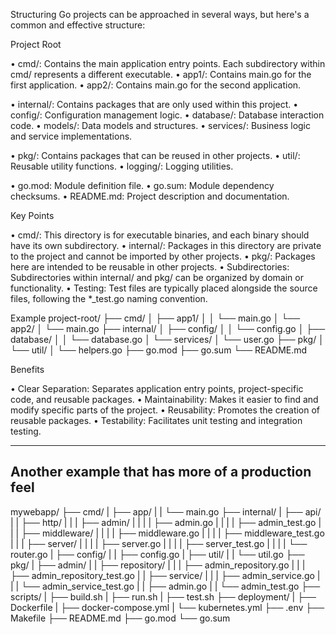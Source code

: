 Structuring Go projects can be approached in several ways, but here's a common and effective structure: 

Project Root 

• cmd/: Contains the main application entry points. Each subdirectory within cmd/ represents a different executable. 
	• app1/: Contains main.go for the first application. 
	• app2/: Contains main.go for the second application. 


• internal/: Contains packages that are only used within this project. 
	• config/: Configuration management logic. 
	• database/: Database interaction code. 
	• models/: Data models and structures. 
	• services/: Business logic and service implementations. 


• pkg/: Contains packages that can be reused in other projects. 
	• util/: Reusable utility functions. 
	• logging/: Logging utilities. 


• go.mod: Module definition file. 
• go.sum: Module dependency checksums. 
• README.md: Project description and documentation. 

Key Points 

• cmd/: This directory is for executable binaries, and each binary should have its own subdirectory. 
• internal/: Packages in this directory are private to the project and cannot be imported by other projects. 
• pkg/: Packages here are intended to be reusable in other projects. 
• Subdirectories: Subdirectories within internal/ and pkg/ can be organized by domain or functionality. 
• Testing: Test files are typically placed alongside the source files, following the *_test.go naming convention. 

Example 
project-root/
├── cmd/
│   ├── app1/
│   │   └── main.go
│   └── app2/
│       └── main.go
├── internal/
│   ├── config/
│   │   └── config.go
│   ├── database/
│   │   └── database.go
│   └── services/
│       └── user.go
├── pkg/
│   └── util/
│       └── helpers.go
├── go.mod
├── go.sum
└── README.md

Benefits 

• Clear Separation: Separates application entry points, project-specific code, and reusable packages. 
• Maintainability: Makes it easier to find and modify specific parts of the project. 
• Reusability: Promotes the creation of reusable packages. 
• Testability: Facilitates unit testing and integration testing. 

--------------------------------------------------------
Another example that has more of a production feel
--------------------------------------------------------

mywebapp/
    ├── cmd/
    |   ├── app/
    |   |   └── main.go
    ├── internal/
    |   ├── api/
    |   |   ├── http/
    |   |   |   ├── admin/
    |   |   |   |   ├── admin.go
    |   |   |   |   ├── admin_test.go
    |   |   |   ├── middleware/
    |   |   |   |   ├── middleware.go
    |   |   |   |   ├── middleware_test.go
    |   |   |   ├── server/
    |   |   |   |   ├── server.go
    |   |   |   |   ├── server_test.go
    |   |   |   |   └── router.go
    |   ├── config/
    |   |   ├── config.go
    |   ├── util/
    |   |   └── util.go
    ├── pkg/
    |   ├── admin/
    |   |   ├── repository/
    |   |   |   ├── admin_repository.go
    |   |   |   ├── admin_repository_test.go
    |   |   ├── service/
    |   |   |   ├── admin_service.go
    |   |   |   └── admin_service_test.go
    |   |   ├── admin.go
    |   |   └── admin_test.go
    ├── scripts/
    |   ├── build.sh
    |   ├── run.sh
    |   ├── test.sh
    ├── deployment/
    |   ├── Dockerfile
    |   ├── docker-compose.yml
    |   └── kubernetes.yml
    ├── .env
    ├── Makefile
    ├── README.md
    ├── go.mod
    └── go.sum
